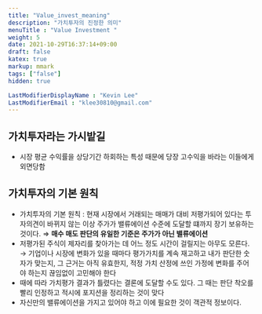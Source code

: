 ```yaml
---
title: "Value_invest_meaning"
description: "가치투자의 진정한 의미"
menuTitle : "Value Investment "
weight: 5
date: 2021-10-29T16:37:14+09:00
draft: false
katex: true
markup: mmark
tags: ["false"]
hidden: true

LastModifierDisplayName : "Kevin Lee"
LastModifierEmail : "klee30810@gmail.com"
---
```


## 가치투자라는 가시밭길

- 시장 평균 수익률을 상당기간 하회하는 특성 때문에 당장 고수익을 바라는 이들에게 외면당함



## 가치투자의 기본 원칙

- 가치투자의 기본 원칙 : 현재 시장에서 거래되는 매매가 대비 저평가되어 있다는 투자의견이 바뀌지 않는 이상 주가가 밸류에이션 수준에 도달할 떄까지 장기 보유하는 것이다. ⇒ **매수 매도 판단의 유일한 기준은 주가가 아닌 밸류에이션**
- 저평가된 주식이 제자리를 찾아가는 데 어느 정도 시간이 걸릴지는 아무도 모른다. → 기업이나 시장에 변화가 있을 때마다 평가가치를 계속 재고하고 내가 판단한 숫자가 맞는지, 그 근거는 아직 유효한지, 적정 가치 산정에 쓰인 가정에 변화를 주어야 하는지 끊임없이 고민해야 한다
- 때에 따라 가치평가 결과가 틀렸다는 결론에 도달할 수도 있다. 그 때는 판단 착오를 빨리 인정하고 적시에 포지션을 정리하는 것이 맞다
- 자신만의 밸류에이션을 가지고 있어야 하고 이에 필요한 것이 객관적 정보이다.
